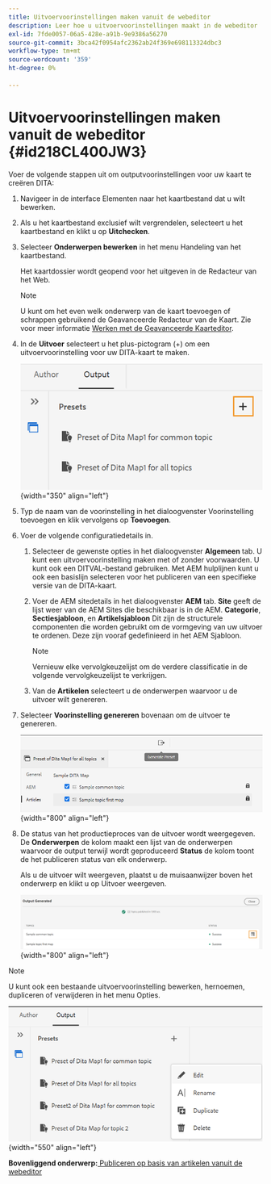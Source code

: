 ```yaml
---
title: Uitvoervoorinstellingen maken vanuit de webeditor
description: Leer hoe u uitvoervoorinstellingen maakt in de webeditor
exl-id: 7fde0057-06a5-428e-a91b-9e9386a56270
source-git-commit: 3bca42f0954afc2362ab24f369e698113324dbc3
workflow-type: tm+mt
source-wordcount: '359'
ht-degree: 0%

---
```


# Uitvoervoorinstellingen maken vanuit de webeditor {#id218CL400JW3}

Voer de volgende stappen uit om outputvoorinstellingen voor uw kaart te creëren DITA:

1. Navigeer in de interface Elementen naar het kaartbestand dat u wilt bewerken.

1. Als u het kaartbestand exclusief wilt vergrendelen, selecteert u het kaartbestand en klikt u op **Uitchecken**.

1. Selecteer **Onderwerpen bewerken** in het menu Handeling van het kaartbestand.

   Het kaartdossier wordt geopend voor het uitgeven in de Redacteur van het Web.

   >[!NOTE]
   >
   > U kunt om het even welk onderwerp van de kaart toevoegen of schrappen gebruikend de Geavanceerde Redacteur van de Kaart. Zie voor meer informatie [Werken met de Geavanceerde Kaarteditor](map-editor-advanced-map-editor.md#).

1. In de **Uitvoer** selecteert u het plus-pictogram (+) om een uitvoervoorinstelling voor uw DITA-kaart te maken.

   ![](images/output-tab-preset_cs.png){width="350" align="left"}

1. Typ de naam van de voorinstelling in het dialoogvenster Voorinstelling toevoegen en klik vervolgens op **Toevoegen**.

1. Voer de volgende configuratiedetails in.

   1. Selecteer de gewenste opties in het dialoogvenster **Algemeen** tab. U kunt een uitvoervoorinstelling maken met of zonder voorwaarden. U kunt ook een DITVAL-bestand gebruiken. Met AEM hulplijnen kunt u ook een basislijn selecteren voor het publiceren van een specifieke versie van de DITA-kaart.
   1. Voer de AEM sitedetails in het dialoogvenster **AEM** tab. **Site** geeft de lijst weer van de AEM Sites die beschikbaar is in de AEM. **Categorie**, **Sectiesjabloon**, en **Artikelsjabloon** Dit zijn de structurele componenten die worden gebruikt om de vormgeving van uw uitvoer te ordenen. Deze zijn vooraf gedefinieerd in het AEM Sjabloon.

      >[!NOTE]
      >
      > Vernieuw elke vervolgkeuzelijst om de verdere classificatie in de volgende vervolgkeuzelijst te verkrijgen.

   1. Van de **Artikelen** selecteert u de onderwerpen waarvoor u de uitvoer wilt genereren.
1. Selecteer **Voorinstelling genereren** bovenaan om de uitvoer te genereren.

   ![](images/add-preset-articles-tab_cs.png){width="800" align="left"}

1. De status van het productieproces van de uitvoer wordt weergegeven. De **Onderwerpen** de kolom maakt een lijst van de onderwerpen waarvoor de output terwijl wordt geproduceerd **Status** de kolom toont de het publiceren status van elk onderwerp.

   Als u de uitvoer wilt weergeven, plaatst u de muisaanwijzer boven het onderwerp en klikt u op Uitvoer weergeven.

   ![](images/add-preset-output-generated_cs.png){width="800" align="left"}


>[!NOTE]
>
> U kunt ook een bestaande uitvoervoorinstelling bewerken, hernoemen, dupliceren of verwijderen in het menu Opties.

![](images/edit-preset_cs.png){width="550" align="left"}

**Bovenliggend onderwerp:**[ Publiceren op basis van artikelen vanuit de webeditor](web-editor-article-publishing.md)
